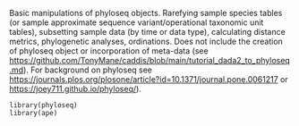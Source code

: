 Basic manipulations of phyloseq objects. Rarefying sample species tables (or sample approximate sequence variant/operational taxonomic unit tables),
subsetting sample data (by time or data type), calculating distance metrics, phylogenetic analyses, ordinations. Does not include the creation of phyloseq
object or incorporation of meta-data (see https://github.com/TonyMane/caddis/blob/main/tutorial_dada2_to_phyloseq.md). For background on phyloseq  see
https://journals.plos.org/plosone/article?id=10.1371/journal.pone.0061217 or https://joey711.github.io/phyloseq/). 

```
library(phyloseq)
library(ape)
```
